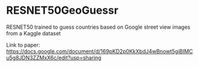 # RESNET50GeoGuessr
RESNET50 trained to guess countries based on Google street view images from a Kaggle dataset

Link to paper: https://docs.google.com/document/d/169pKD2p0KkXbdJ4wBnowt5giBIMCu5g8JDN3ZZMxX6c/edit?usp=sharing

